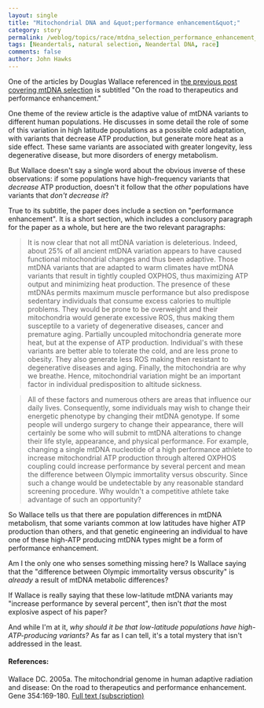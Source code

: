 ```yaml
---
layout: single 
title: "Mitochondrial DNA and &quot;performance enhancement&quot;" 
category: story
permalink: /weblog/topics/race/mtdna_selection_performance_enhancement_wallace.html
tags: [Neandertals, natural selection, Neandertal DNA, race] 
comments: false 
author: John Hawks 
---
```



<p>
One of the articles by Douglas Wallace referenced in <a href="weblog/reviews/neandertals/neandertal_dna/ruiz-pesini_selection_mtdna_2004.html">the previous post covering mtDNA selection</a> is subtitled "On the road to therapeutics and performance enhancement." 
</p>

<p>
One theme of the review article is the adaptive value of mtDNA variants to different human populations. He discusses in some detail the role of some of this variation in high latitude populations as a possible cold adaptation, with variants that decrease ATP production, but generate more heat as a side effect. These same variants are associated with greater longevity, less degenerative disease, but more disorders of energy metabolism. 
</p>

<p>
But Wallace doesn't say a single word about the obvious inverse of these observations: if some populations have high-frequency variants that <i>decrease</i> ATP production, doesn't it follow that the <i>other</i> populations have variants that <i>don't decrease it</i>? 
</p>

<p>
True to its subtitle, the paper does include a section on "performance enhancement". It is a short section, which includes a conclusory paragraph for the paper as a whole, but here are the two relevant paragraphs: 
</p>

<blockquote>It is now clear that not all mtDNA variation is deleterious. Indeed, about 25% of all ancient mtDNA variation appears to have caused functional mitochondrial changes and thus been adaptive. Those mtDNA variants that are adapted to warm climates have mtDNA variants that result in tightly coupled OXPHOS, thus maximizing ATP output and minimizing heat production. The presence of these mtDNAs permits maximum muscle performance but also predispose sedentary individuals that consume excess calories to multiple problems. They would be prone to be overweight and their mitochondria would generate excessive ROS, thus making them susceptile to a variety of degenerative diseases, cancer and premature aging. Partially uncoupled mitochondria generate more heat, but at the expense of ATP production. Individual's with these variants are better able to tolerate the cold, and are less prone to obesity. They also generate less ROS making then resistant to degenerative diseases and aging. Finally, the mitochondria are why we breathe. Hence, mitochondrial variation might be an important factor in individual predisposition to altitude sickness.</blockquote>

<blockquote>All of these factors and numerous others are areas that influence our daily lives. Consequently, some individuals may wish to change their energetic phenotype by changing their mtDNA genotype. If some people will undergo surgery to change their appearance, there will certainly be some who will submit to mtDNA alterations to change their life style, appearance, and physical performance. For example, changing a single mtDNA nucleotide of a high performance athlete to increase mitochondrial ATP production through altered OXPHOS coupling could increase performance by several percent and mean the difference between Olympic immortality versus obscurity. Since such a change would be undetectable by any reasonable standard screening procedure. Why wouldn't a competitive athlete take advantage of such an opportunity?</blockquote>

<p>
So Wallace tells us that there are population differences in mtDNA metabolism, that some variants common at low latitudes have higher ATP production than others, and that genetic engineering an individual to have one of these high-ATP producing mtDNA types might be a form of performance enhancement. 
</p>

<p>
Am I the only one who senses something missing here? Is Wallace saying that the "difference between Olympic immortality versus obscurity" is <i>already</i> a result of mtDNA metabolic differences? 
</p>

<p>
If Wallace is really saying that these low-latitude mtDNA variants may "increase performance by several percent", then isn't <i>that</i> the most explosive aspect of his paper? 
</p>

<p>
And while I'm at it, <i>why should it be that low-latitude populations have high-ATP-producing variants?</i> As far as I can tell, it's a total mystery that isn't addressed in the least. 
</p>

<h4>References:</h4>

<p class="cite">Wallace DC. 2005a. The mitochondrial genome in human adaptive radiation and disease: On the road to therapeutics and performance enhancement. Gene 354:169-180. <a href="http://www.sciencedirect.com/science?_ob=ArticleURL&_udi=B6T39-4GMS986-1&_coverDate=07%2F18%2F2005&_alid=314247286&_rdoc=1&_fmt=&_orig=search&_qd=1&_cdi=4941&_sort=d&view=c&_acct=C000020958&_version=1&_urlVersion=0&_userid=443835&md5=adcc94a3e466d6650ef2879617448ed1">Full text (subscription)</a></p>

